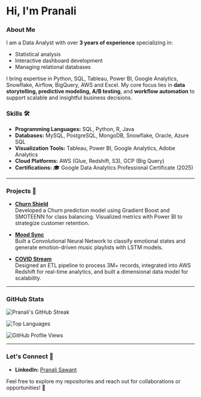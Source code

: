 # Hi, I'm Pranali

### About Me

I am a Data Analyst with over **3 years of experience** specializing in:
- Statistical analysis
- Interactive dashboard development
- Managing relational databases

I bring expertise in Python, SQL, Tableau, Power BI, Google Analytics, Snowflake, Airflow, BigQuery, AWS and Excel. My core focus lies in **data storytelling, predictive modeling, A/B testing**, and **workflow automation** to support scalable and insightful business decisions.

### Skills 🛠️
- **Programming Languages:** SQL, Python, R, Java  
- **Databases:** MySQL, PostgreSQL, MongoDB, Snowflake, Oracle, Azure SQL  
- **Visualization Tools:** Tableau, Power BI, Google Analytics, Adobe Analytics  
- **Cloud Platforms:** AWS (Glue, Redshift, S3), GCP (Big Query)  
- **Certifications:** 🎓 Google Data Analytics Professional Certificate (2025)  

---

### Projects 🚀

- **[Churn Shield](https://github.com/PranaliSawant1211/Customer-Churn-Analysis)**  
    Developed a Churn prediction model using Gradient Boost and SMOTEENN for class balancing. Visualized metrics with Power BI to strategize customer retention.  

- **[Mood Sync](https://github.com/PranaliSawant1211/Mood_Based_Music_Player_DeepLearning_Project)**  
    Built a Convolutional Neural Network to classify emotional states and generate emotion-driven music playlists with LSTM models.  

- **[COVID Stream](https://github.com/PranaliSawant1211/COVID-STREAM-End-to-End-ETL-pipeline)**  
    Designed an ETL pipeline to process 3M+ records, integrated into AWS Redshift for real-time analytics, and built a dimensional data model for scalability.  

---

### GitHub Stats

![Pranali's GitHub Streak](https://github-readme-streak-stats.herokuapp.com/?user=PranaliSawant1211&theme=light)  

![Top Languages](https://github-readme-stats.vercel.app/api/top-langs/?username=PranaliSawant1211&layout=compact&theme=light)  

![GitHub Profile Views](https://komarev.com/ghpvc/?username=PranaliSawant1211&color=brightgreen)

---

### Let's Connect 🤝

- **LinkedIn:** [Pranali Sawant](https://www.linkedin.com/in/pranali-sawant-b99527206/)  

Feel free to explore my repositories and reach out for collaborations or opportunities! 🌟
